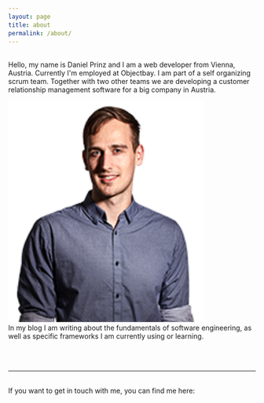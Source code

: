 ```yaml
---
layout: page
title: about
permalink: /about/
---
```



<br/>
<div class="about-text">
	Hello, my name is Daniel Prinz and I am a web developer from Vienna, Austria.
	Currently I'm employed at Objectbay. I am part of a self organizing scrum team.
	Together with two other teams we are developing a customer relationship management software for a big company in Austria.
	<p>
		<img class="col profile-pic right " alt="profile picture" width="400" src="/img/profile_pic.png"><br/>
		In my blog I am writing about the fundamentals of software engineering, as well as specific frameworks I am currently using or learning.
	</p>
	<br/>
</div>
<br/>
<hr/>
<br/>

<div class="col three caption">
	If you want to get in touch with me, you can find me here:
</div>
<span class="contacticon center">
	<a href="https://github.com/danielprinz" target="_blank"><i class="fa fa-github-square"></i></a>
	<a href="https://www.linkedin.com/in/daniel-prinz-642527142" target="_blank"><i class="fa fa-linkedin-square"></i></a>
	<a href="https://www.xing.com/profile/Daniel_Prinz19" target="_blank"><i class="fa fa-xing-square"></i></a>
    <a href="https://twitter.com/danielprinzAT" target="_blank"><i class="fa fa-twitter-square"></i></a>
</span>
